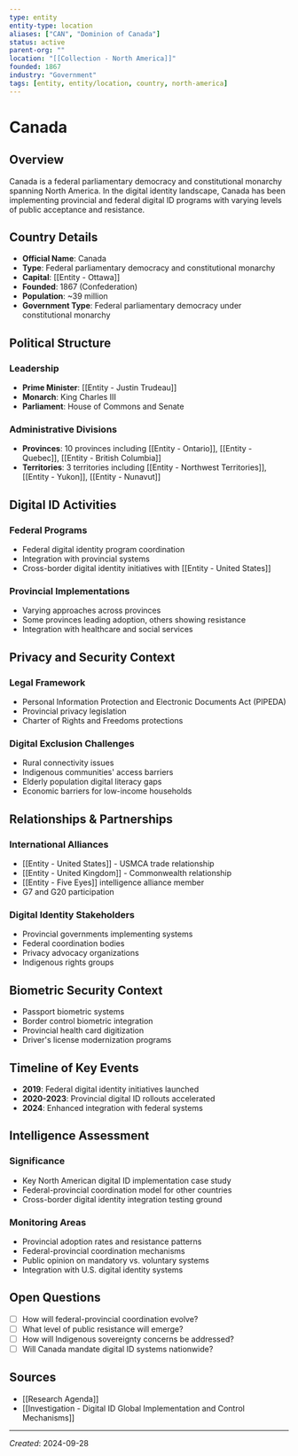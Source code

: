```yaml
---
type: entity
entity-type: location
aliases: ["CAN", "Dominion of Canada"]
status: active
parent-org: ""
location: "[[Collection - North America]]"
founded: 1867
industry: "Government"
tags: [entity, entity/location, country, north-america]
---
```


# Canada

## Overview
Canada is a federal parliamentary democracy and constitutional monarchy spanning North America. In the digital identity landscape, Canada has been implementing provincial and federal digital ID programs with varying levels of public acceptance and resistance.

## Country Details
- **Official Name**: Canada
- **Type**: Federal parliamentary democracy and constitutional monarchy
- **Capital**: [[Entity - Ottawa]]
- **Founded**: 1867 (Confederation)
- **Population**: ~39 million
- **Government Type**: Federal parliamentary democracy under constitutional monarchy

## Political Structure
### Leadership
- **Prime Minister**: [[Entity - Justin Trudeau]]
- **Monarch**: King Charles III
- **Parliament**: House of Commons and Senate

### Administrative Divisions
- **Provinces**: 10 provinces including [[Entity - Ontario]], [[Entity - Quebec]], [[Entity - British Columbia]]
- **Territories**: 3 territories including [[Entity - Northwest Territories]], [[Entity - Yukon]], [[Entity - Nunavut]]

## Digital ID Activities
### Federal Programs
- Federal digital identity program coordination
- Integration with provincial systems
- Cross-border digital identity initiatives with [[Entity - United States]]

### Provincial Implementations
- Varying approaches across provinces
- Some provinces leading adoption, others showing resistance
- Integration with healthcare and social services

## Privacy and Security Context
### Legal Framework
- Personal Information Protection and Electronic Documents Act (PIPEDA)
- Provincial privacy legislation
- Charter of Rights and Freedoms protections

### Digital Exclusion Challenges
- Rural connectivity issues
- Indigenous communities' access barriers
- Elderly population digital literacy gaps
- Economic barriers for low-income households

## Relationships & Partnerships
### International Alliances
- [[Entity - United States]] - USMCA trade relationship
- [[Entity - United Kingdom]] - Commonwealth relationship
- [[Entity - Five Eyes]] intelligence alliance member
- G7 and G20 participation

### Digital Identity Stakeholders
- Provincial governments implementing systems
- Federal coordination bodies
- Privacy advocacy organizations
- Indigenous rights groups

## Biometric Security Context
- Passport biometric systems
- Border control biometric integration
- Provincial health card digitization
- Driver's license modernization programs

## Timeline of Key Events
- **2019**: Federal digital identity initiatives launched
- **2020-2023**: Provincial digital ID rollouts accelerated
- **2024**: Enhanced integration with federal systems

## Intelligence Assessment
### Significance
- Key North American digital ID implementation case study
- Federal-provincial coordination model for other countries
- Cross-border digital identity integration testing ground

### Monitoring Areas
- Provincial adoption rates and resistance patterns
- Federal-provincial coordination mechanisms
- Public opinion on mandatory vs. voluntary systems
- Integration with U.S. digital identity systems

## Open Questions
- [ ] How will federal-provincial coordination evolve?
- [ ] What level of public resistance will emerge?
- [ ] How will Indigenous sovereignty concerns be addressed?
- [ ] Will Canada mandate digital ID systems nationwide?

## Sources
- [[Research Agenda]]
- [[Investigation - Digital ID Global Implementation and Control Mechanisms]]

---
*Created*: 2024-09-28
